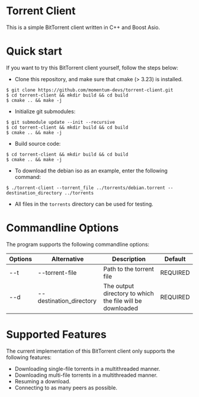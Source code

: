 # Torrent Client

This is a simple BitTorrent client written in C++ and Boost Asio.

Quick start
==========================
If you want to try this BitTorrent client yourself, follow the steps below:

- Clone this repository, and make sure that cmake (> 3.23) is installed.

```console
$ git clone https://github.com/momentum-devs/torrent-client.git
$ cd torrent-client && mkdir build && cd build
$ cmake .. && make -j
```

- Initialize git submodules:

```console
$ git submodule update --init --recursive
$ cd torrent-client && mkdir build && cd build
$ cmake .. && make -j
```

- Build source code:

```console
$ cd torrent-client && mkdir build && cd build
$ cmake .. && make -j
```

- To download the debian iso as an example, enter the following command:

```console
$ ./torrent-client --torrent_file ../torrents/debian.torrent --destination_directory ../torrents
```

- All files in the `torrents` directory can be used for testing.

Commandline Options
==========================
The program supports the following commandline options:

| Options | Alternative             | Description                                               | Default              |
|---------|-------------------------|-----------------------------------------------------------|----------------------|
| --t     | --torrent-file          | Path to the torrent file                                  | REQUIRED             |
| --d     | --destination_directory | The output directory to which the file will be downloaded | REQUIRED             |

Supported Features
==========================
The current implementation of this BitTorrent client only supports the following features:

- Downloading single-file torrents in a multithreaded manner.
- Downloading multi-file torrents in a multithreaded manner.
- Resuming a download.
- Connecting to as many peers as possible.
